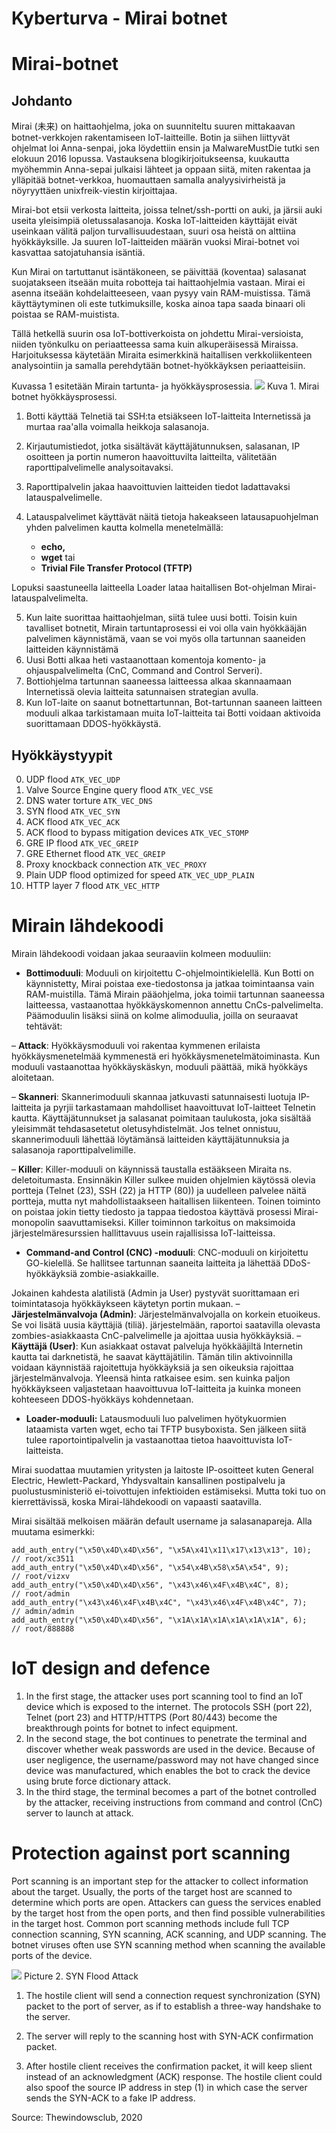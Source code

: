 Kyberturva - Mirai botnet
===

# Mirai-botnet

## Johdanto

Mirai (未来) on haittaohjelma, joka on suunniteltu suuren mittakaavan botnet-verkkojen rakentamiseen IoT-laitteille. Botin ja siihen liittyvät ohjelmat loi Anna-senpai, joka löydettiin ensin ja MalwareMustDie tutki sen elokuun 2016 lopussa. 
Vastauksena blogikirjoitukseensa, kuukautta myöhemmin Anna-sepai julkaisi lähteet ja oppaan siitä, miten rakentaa ja ylläpitää botnet-verkkoa, huomauttaen samalla analyysivirheistä ja nöyryyttäen unixfreik-viestin kirjoittajaa.

Mirai-bot etsii verkosta laitteita, joissa telnet/ssh-portti on auki, ja järsii auki useita yleisimpiä oletussalasanoja. Koska IoT-laitteiden käyttäjät
eivät useinkaan välitä paljon turvallisuudestaan, suuri osa heistä on alttiina hyökkäyksille. Ja suuren IoT-laitteiden määrän vuoksi Mirai-botnet
voi kasvattaa satojatuhansia isäntiä.

Kun Mirai on tartuttanut isäntäkoneen, se päivittää (koventaa) salasanat suojatakseen itseään muita robotteja tai haittaohjelmia vastaan. Mirai ei asenna itseään kohdelaitteeseen, vaan pysyy vain RAM-muistissa.
Tämä käyttäytyminen oli este tutkimuksille, koska ainoa tapa saada binaari oli poistaa se RAM-muistista.

Tällä hetkellä suurin osa IoT-bottiverkoista on johdettu Mirai-versioista, niiden työnkulku on periaatteessa sama kuin alkuperäisessä Miraissa. 
Harjoituksessa käytetään Miraita esimerkkinä haitallisen verkkoliikenteen analysointiin ja samalla perehdytään botnet-hyökkäyksen periaatteisiin. 

Kuvassa 1 esitetään Mirain tartunta- ja hyökkäysprosessia.
![](https://gitlab.dclabra.fi/wiki/uploads/upload_dc324e810dcfa4964fcede45bcb0b835.png)
Kuva 1. Mirai botnet hyökkäysprosessi.

1. Botti käyttää Telnetiä tai SSH:ta etsiäkseen IoT-laitteita Internetissä ja murtaa raa'alla voimalla heikkoja salasanoja. 

2. Kirjautumistiedot, jotka sisältävät käyttäjätunnuksen, salasanan, IP osoitteen ja portin numeron haavoittuvilta laitteilta, välitetään raporttipalvelimelle analysoitavaksi. 
3. Raporttipalvelin jakaa haavoittuvien laitteiden tiedot ladattavaksi latauspalvelimelle. 
4. Latauspalvelimet käyttävät näitä tietoja hakeakseen latausapuohjelman yhden palvelimen kautta kolmella menetelmällä: 
    * **echo,**
    * **wget** tai 
    * **Trivial File Transfer Protocol (TFTP)**

Lopuksi saastuneella laitteella Loader lataa haitallisen Bot-ohjelman Mirai-latauspalvelimelta. 

5. Kun laite suorittaa haittaohjelman, siitä tulee uusi botti. Toisin kuin tavalliset botnetit, Mirain tartuntaprosessi ei voi olla vain hyökkääjän palvelimen käynnistämä, vaan se voi myös olla tartunnan saaneiden laitteiden käynnistämä
6. Uusi Botti alkaa heti vastaanottaan komentoja komento- ja ohjauspalvelimelta (CnC, Command and Control Serveri). 
7. Bottiohjelma tartunnan saaneessa laitteessa alkaa skannaamaan Internetissä olevia laitteita satunnaisen strategian avulla. 
8. Kun IoT-laite on saanut  botnettartunnan, Bot-tartunnan saaneen laitteen moduuli alkaa tarkistamaan muita IoT-laitteita tai Botti voidaan aktivoida suorittamaan DDOS-hyökkäystä.

## Hyökkäystyypit

  0. UDP flood `ATK_VEC_UDP`
  1. Valve Source Engine query flood `ATK_VEC_VSE`
  2. DNS water torture `ATK_VEC_DNS`
  3. SYN flood `ATK_VEC_SYN`
  4. ACK flood `ATK_VEC_ACK`
  5. ACK flood to bypass mitigation devices `ATK_VEC_STOMP`
  6. GRE IP flood `ATK_VEC_GREIP`
  7. GRE Ethernet flood `ATK_VEC_GREIP`
  8. Proxy knockback connection `ATK_VEC_PROXY`
  9. Plain UDP flood optimized for speed `ATK_VEC_UDP_PLAIN`
  10. HTTP layer 7 flood `ATK_VEC_HTTP`

# Mirain lähdekoodi
Mirain lähdekoodi voidaan jakaa seuraaviin kolmeen moduuliin:

* **Bottimoduuli**: Moduuli on kirjoitettu C-ohjelmointikielellä. Kun Botti on käynnistetty, Mirai poistaa exe-tiedostonsa ja jatkaa toimintaansa vain RAM-muistilla. Tämä Mirain pääohjelma, joka toimii tartunnan saaneessa laitteessa, vastaanottaa hyökkäyskomennon annettu CnCs-palvelimelta. Päämoduulin lisäksi siinä on kolme alimoduulia, joilla on seuraavat tehtävät:

– **Attack**: Hyökkäysmoduuli voi rakentaa kymmenen erilaista hyökkäysmenetelmää kymmenestä eri hyökkäysmenetelmätoiminasta.
Kun moduuli vastaanottaa hyökkäyskäskyn, moduuli päättää, mikä hyökkäys aloitetaan.

– **Skanneri**: Skannerimoduuli skannaa jatkuvasti satunnaisesti luotuja IP-laitteita ja pyrjii tarkastamaan mahdolliset haavoittuvat IoT-laitteet Telnetin kautta. Käyttäjätunnukset
ja salasanat poimitaan taulukosta, joka sisältää yleisimmät tehdasasetetut oletusyhdistelmät. Jos telnet onnistuu, skannerimoduuli lähettää löytämänsä laitteiden käyttäjätunnuksia ja salasanoja raporttipalvelimille.

– **Killer**: Killer-moduuli on käynnissä taustalla estääkseen Miraita ns. deletoitumasta. Ensinnäkin Killer sulkee muiden ohjelmien käytössä olevia portteja (Telnet (23), SSH (22) ja HTTP (80)) ja uudelleen palvelee näitä portteja, mutta nyt mahdollistaakseen haitallisen liikenteen. 
Toinen toiminto on poistaa jokin tietty tiedosto ja tappaa tiedostoa käyttävä prosessi Mirai-monopolin saavuttamiseksi. Killer toiminnon tarkoitus on maksimoida järjestelmäresurssien hallittavuus usein rajallisissa IoT-laitteissa.

* **Command-and Control (CNC) -moduuli**: CNC-moduuli on kirjoitettu GO-kielellä. Se hallitsee tartunnan saaneita laitteita ja lähettää DDoS-hyökkäyksiä zombie-asiakkaille. 

Jokainen kahdesta alatilistä (Admin ja User) pystyvät suorittamaan eri toimintatasoja hyökkäykseen käytetyn portin mukaan.
– **Järjestelmänvalvoja (Admin)**: Järjestelmänvalvojalla on korkein etuoikeus. Se voi lisätä uusia käyttäjiä (tiliä).
järjestelmään, raportoi saatavilla olevasta zombies-asiakkaasta CnC-palvelimelle ja ajoittaa uusia hyökkäyksiä.
– **Käyttäjä (User)**: Kun asiakkaat ostavat palveluja hyökkääjiltä Internetin kautta tai darknetistä, he saavat käyttäjätilin. 
Tämän tilin aktivoinnilla voidaan käynnistää rajoitettuja hyökkäyksiä ja sen oikeuksia rajoittaa järjestelmänvalvoja. 
Yleensä hinta ratkaisee esim. sen kuinka paljon hyökkäykseen valjastetaan haavoittuvua IoT-laitteita ja kuinka moneen kohteeseen DDOS-hyökkäys kohdennetaan.
 
* **Loader-moduuli:** Latausmoduuli luo palvelimen hyötykuormien lataamista varten wget, echo tai TFTP busyboxista. Sen jälkeen siitä tulee raportointipalvelin ja vastaanottaa tietoa haavoittuvista IoT-laitteista.

Mirai suodattaa muutamien yritysten ja laitoste IP-osoitteet kuten General Electric, Hewlett-Packard, Yhdysvaltain kansallinen postipalvelu ja puolustusministeriö ei-toivottujen infektioiden estämiseksi. Mutta toki tuo on kierrettävissä, koska Mirai-lähdekoodi on vapaasti saatavilla.

Mirai sisältää melkoisen määrän default username ja salasanapareja. Alla muutama esimerkki:
```
add_auth_entry("\x50\x4D\x4D\x56", "\x5A\x41\x11\x17\x13\x13", 10);
// root/xc3511
add_auth_entry("\x50\x4D\x4D\x56", "\x54\x4B\x58\x5A\x54", 9);
// root/vizxv
add_auth_entry("\x50\x4D\x4D\x56", "\x43\x46\x4F\x4B\x4C", 8);
// root/admin
add_auth_entry("\x43\x46\x4F\x4B\x4C", "\x43\x46\x4F\x4B\x4C", 7);
// admin/admin
add_auth_entry("\x50\x4D\x4D\x56", "\x1A\x1A\x1A\x1A\x1A\x1A", 6);
// root/888888
````

# IoT design and defence

1. In the first stage, the attacker uses port scanning tool to find an IoT device which is exposed to the internet. The protocols SSH (port 22), Telnet (port 23) and HTTP/HTTPS (Port 80/443) become the breakthrough points for botnet to infect equipment.
2. In the second stage, the bot continues to penetrate the terminal and discover whether weak passwords are used in the device. Because of user negligence, the username/password may not have changed since device was manufactured, which enables the bot to crack the device using brute force dictionary attack.
3. In the third stage, the terminal becomes a part of the botnet controlled by the attacker, receiving instructions from command and control (CnC) server to launch at attack.

# Protection against port scanning

Port scanning is an important step for the attacker to collect information about the target. 
Usually, the ports of the target host are scanned to determine which ports are open.
Attackers can guess the services enabled by the target host from the open ports, and then find possible vulnerabilities in the target host. 
Common port scanning methods include full TCP connection scanning, SYN scanning, ACK scanning, and UDP scanning. 
The botnet viruses often use SYN scanning method when scanning the available ports of the device.

![](https://gitlab.dclabra.fi/wiki/uploads/upload_81fa0eae8d062c1b6dfc7529e9b0f729.png)
Picture 2. SYN Flood Attack

1. The hostile client will send a connection request synchronization (SYN) packet to the port of server, as if to establish a three-way handshake to the server.

2. The server will reply to the scanning host with SYN-ACK confirmation packet.

3. After hostile client receives the confirmation packet, it will keep slient instead of an acknowledgment (ACK) response. The hostile client could also spoof the source IP address in step (1) in which case the server sends the SYN-ACK to a fake IP address.

Source: Thewindowsclub, 2020

